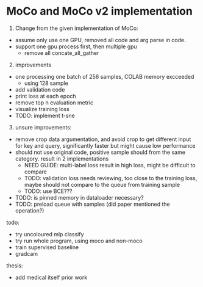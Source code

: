 # MoCo and MoCo v2 implementation

1. Change from the given implementation of MoCo:
  - assume only use one GPU, removed all code and arg parse in code.
  - support one gpu process first, then multiple gpu
    - remove all concate_all_gather
2. improvements
  - one processing one batch of 256 samples, COLAB memory excceeded
    - using 128 sample
  - add validation code
  - print loss at each epoch
  - remove top n evaluation metric
  - visualize training loss
  - TODO: implement t-sne
3. unsure improvements:
  - remove crop data argumentation, and avoid crop to get different input for key and query, significantly faster but might cause low performance
  - should not use original code, positive sample should from the same category. result in 2 implementations
    - NEED GUIDE: multi-label loss result in high loss, might be difficult to compare
    - TODO: validation loss needs reviewing, too close to the training loss, maybe should not compare to the queue from training sample 
    - TODO: use BCE???
  - TODO: is pinned memory in dataloader necessary?
  - TODO: preload queue with samples (did paper mentioned the operation?)

todo:
- try uncoloured mlp classify
- try run whole program, using moco and non-moco
- train supervised baseline
- gradcam


thesis:
- add medical itself prior work


